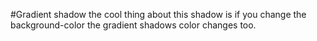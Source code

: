 #Gradient shadow
the cool thing about this shadow is if you change the background-color
the gradient shadows color changes too.